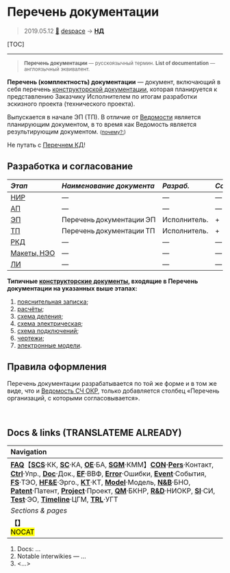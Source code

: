# Перечень документации
> 2019.05.12 [🚀](../index/index.md) [despace](index.md) → **[НД](doc.md#НД)**

[TOC]

---

> <small>**Перечень документации** — русскоязычный термин. **List of documentation** — англоязычный эквивалент.</small>

**Перечень (комплектность) документации** — документ, включающий в себя перечень [конструкторской документации](doc.md), которая планируется к представлению Заказчику Исполнителем по итогам разработки эскизного проекта (технического проекта).

Выпускается в начале ЭП (ТП). В отличие от [Ведомости](ведомость.md) является планирующим документом, в то время как Ведомость является результирующим документом. <small>([почему?:](dont_panic.md))</small>

Не путать с [Перечнем КД](list_ddoc.md)!



## Разработка и согласование
|*Этап*|*Наименование документа*|*Разраб.*|*Согласует*|*Утверждает*|
|:--|:--|:--|:--|:--|
|[НИР](rnd_0.md)|—|—|—|—|
|[АП](rnd_ap.md)|—|—|—|—|
|[ЭП](rnd_ep.md)|Перечень документации ЭП|Исполнитель.|+|+|
|[ТП](rnd_tp.md)|Перечень документации ТП|Исполнитель.|+|+|
|[РКД](ркд.md)|—|—|—|—|
|[Макеты, НЭО](test.md)|—|—|—|—|
|[ЛИ](rnd_e.md)|—|—|—|—|

**Типичные [конструкторские документы](doc.md), входящие в Перечень документации на указанных выше этапах:**

   1. [пояснительная записка](report.md);
   1. [расчёты](calc.md);
   1. [схема деления](draft_model.md);
   1. [схема электрическая](draft_model.md);
   1. [схема подключений](draft_model.md);
   1. [чертежи](draft_model.md);
   1. [электронные модели](draft_model.md).



## Правила оформления
Перечень документации разрабатывается по той же форме и в том же виде, что и [Ведомость СЧ ОКР](lordsac.md), только добавляется столбец «Перечень организаций, с которыми согласовывается».



<p style="page-break-after:always"> </p>

## Docs & links (TRANSLATEME ALREADY)
|Navigation|
|:--|
|**[FAQ](faq.md)**【**[SCS](scs.md)**·КК, **[SC](sc.md)**·КА, **[OE](oe.md)**·БА, **[SGM](sgm.md)**·КММ】**[CON](contact.md)·[Pers](person.md)**·Контакт, **[Ctrl](control.md)**·Упр., **[Doc](doc.md)**·Док., **[EF](ef.md)**·ВВФ, **[Error](error.md)**·Ошибки, **[Event](event.md)**·События, **[FS](fs.md)**·ТЭО, **[HF&E](hfe.md)**·Эрго., **[KT](kt.md)**·КТ, **[Model](model.md)**·Модель, **[N&B](nnb.md)**·БНО, **[Patent](патент.md)**·Патент, **[Project](project.md)**·Проект, **[QM](qm.md)**·БКНР, **[R&D](rnd.md)**·НИОКР, **[SI](si.md)**·СИ, **[Test](test.md)**·ЭО, **[Timeline](timeline.md)**·ЦГМ, **[TRL](trl.md)**·УГТ|
|*Sections & pages*|
|**【[](.md)】**<br> <mark>NOCAT</mark>|

   1. Docs: …
   1. Notable interwikies — …
   1. <…>
